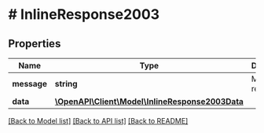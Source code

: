# # InlineResponse2003

## Properties

Name | Type | Description | Notes
------------ | ------------- | ------------- | -------------
**message** | **string** | Mensaje de respuesta | [optional] 
**data** | [**\OpenAPI\Client\Model\InlineResponse2003Data**](InlineResponse2003Data.md) |  | [optional] 

[[Back to Model list]](../../README.md#documentation-for-models) [[Back to API list]](../../README.md#documentation-for-api-endpoints) [[Back to README]](../../README.md)


